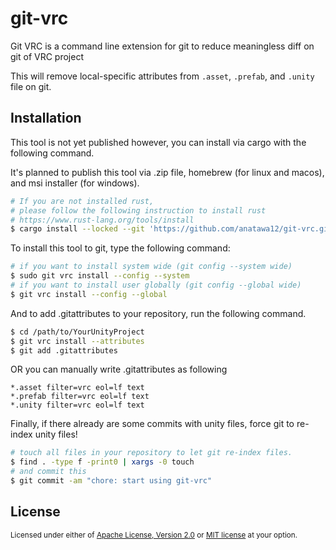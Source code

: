 # git-vrc

Git VRC is a command line extension for git to reduce meaningless diff on git of VRC project 

This will remove local-specific attributes from `.asset`, `.prefab`, and `.unity` file on git.

## Installation

This tool is not yet published however, you can install via cargo with the following command.

It's planned to publish this tool via .zip file, homebrew (for linux and macos), and msi installer (for windows).

```sh
# If you are not installed rust,
# please follow the following instruction to install rust
# https://www.rust-lang.org/tools/install
$ cargo install --locked --git 'https://github.com/anatawa12/git-vrc.git'
```

To install this tool to git, type the following command:

```sh
# if you want to install system wide (git config --system wide)
$ sudo git vrc install --config --system
# if you want to install user globally (git config --global wide)
$ git vrc install --config --global
```

And to add .gitattributes to your repository, run the following command.

```sh
$ cd /path/to/YourUnityProject
$ git vrc install --attributes
$ git add .gitattributes
```

OR you can manually write .gitattributes as following

```gitattributes
*.asset filter=vrc eol=lf text
*.prefab filter=vrc eol=lf text
*.unity filter=vrc eol=lf text
```

Finally, if there already are some commits with unity files,
force git to re-index unity files!

```sh
# touch all files in your repository to let git re-index files.
$ find . -type f -print0 | xargs -0 touch
# and commit this
$ git commit -am "chore: start using git-vrc"
```

## License

<sub>

Licensed under either of [Apache License, Version 2.0](LICENSE-APACHE) or [MIT license](LICENSE-MIT) at your option.

</sub>
